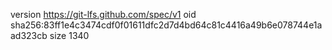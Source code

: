 version https://git-lfs.github.com/spec/v1
oid sha256:83ff1e4c3474cdf0f01611dfc2d7d4bd64c81c4416a49b6e078744e1aad323cb
size 1340

